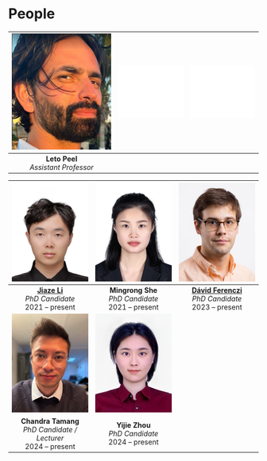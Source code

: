 # People


| ![Leto](img/leto_300.png) | ![white box](img/white_box.png) | ![white box](img/white_box.png) |
| :--: | :--- | :--: |
| **Leto Peel** <br />*Assistant Professor* |  |  |


| ![jiaze](img/jiaze.png) | ![mingrong](img/mingrong.png) | ![david](img/david2024.png) |
| :--: | :--: | :--: |
| [**Jiaze Li**](http://eggplantisme.eu.pythonanywhere.com/) <br />*PhD Candidate*<br />2021 – present | **Mingrong She** <br />*PhD Candidate*<br />2021 – present | [**Dávid Ferenczi**](https://dferenczi.com/) <br />*PhD Candidate*<br />2023 – present |
| ![chandra](img/chandra.png) | ![yijie](img/yijie.png) |  |
| **Chandra Tamang**<br />*PhD Candidate / Lecturer*<br />2024 – present | **Yijie Zhou** <br />*PhD Candidate*<br />2024 – present |  |




